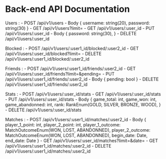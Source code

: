 # Back-end API Documentation

Users :
    - POST      /api/v1/users
        - Body 
        {
            username: string(20),
            password: string(30)
        }
    - GET       /api/v1/users?limit=<int>
    - GET       /api/v1/users/:user_id
    - PUT       /api/v1/users/:user_id
        - Body
        {
            password: string(30),
        }
    - DELETE    /api/v1/users/:user_id

Blocked :
    - POST      /api/v1/users/:user1_id/blocked/:user2_id
    - GET       /api/v1/users/:user_id/blocked?limit=<int>
    - DELETE    /api/v1/users/:user1_id/blocked/:user2_id

Friends :
    - POST      /api/v1/users/:user1_id/friends/:user2_id
    - GET       /api/v1/users/:user_id/friends?limit=<int>&pending=<bool>
    - PUT       /api/v1/users/:user1_id/friends/:user2_id
        - Body
        {
            pending: bool
        }
    - DELETE    /api/v1/users/:user1_id/friends/:user2_id

Stats :
    - POST      /api/v1/users/:user_id/stats
    - GET       /api/v1/users/:user_id/stats
    - PUT       /api/v1/users/:user_id/stats
        - Body
        {
            game_total: int,
            game_won: int,
            game_abandonned: int,
            rank: RankEnum(GOLD, SILVER, BRONZE, WOOD),
        }
    - DELETE    /api/v1/users/:user_id/stats

Matches :
    - POST      /api/v1/users/:user1_id/matches/:user2_id
        - Body
        {
            player_1_point: int,
            player_2_point: int,
            player_1_outcome: MatchOutcomeEnum(WON, LOST, ABANDONNED),
            player_2_outcome: MatchOutcomeEnum(WON, LOST, ABANDONNED),
            begin_date: Date,
            end_date: Date
        }
    - GET       /api/v1/users/:user_id/matches?limit=<int>&date=<date>
    - GET       /api/v1/users/:user1_id/matches/:user2_id
    - DELETE    /api/v1/users/:user1_id/matches/:user2_id